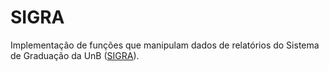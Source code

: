 SIGRA
=====

Implementação de funções que manipulam dados de relatórios do Sistema de Graduação da UnB ([SIGRA](http://cpd.unb.br/ssi-sis-academicos)).